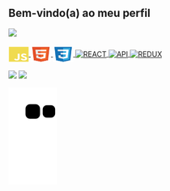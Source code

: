 ## Bem-vindo(a) ao meu perfil 
<div>
  <a href="https://github.com/eduardo")
    
  <img height="180em" src="https://github-readme-stats.vercel.app/api?username=AliniMaiaK&show_icons=true&theme=tokyonight&include_all_commits=true&count_private=true"/>
  <img height="180em" src="https://github-readme-stats.vercel.app/api/top-langs/?username=AliniMaiaK&layout=compact&langs_count=6&theme=tokyonight"/>
</div>
<div style="display: inline_block"><br>
  <img align="center" alt="Js" height="30" width="40" src="https://raw.githubusercontent.com/devicons/devicon/master/icons/javascript/javascript-plain.svg ">
  <img align="center" alt="HTML" height="30" width="40" src="https://raw.githubusercontent.com/devicons/devicon/master/icons/html5/html5-original.svg ">
  <img align="center" alt="CSS" height="30" width="40" src="https://raw.githubusercontent.com/devicons/devicon/master/icons/css3/css3-original.svg ">
  <img align="center" alt="REACT" height="30" width="40" src="https://cdn.jsdelivr.net/gh/devicons/devicon/icons/react/react-original.svg" >
  <img align="center" alt="API" height="30" width="40"src="https://cdn.jsdelivr.net/gh/devicons/devicon/icons/adonisjs/adonisjs-original.svg" >
  <img align="center" alt="REDUX" height="30" width="40"src="https://cdn.jsdelivr.net/gh/devicons/devicon/icons/redux/redux-original.svg" />
        
          
</div>
 
 <br>
 
 
<div>
  <a href = "mailto:alini.kmaia@gmail.com"><img src="https://img.shields.io/badge/-Gmail-%23333?style=for-the-badge&logo=gmail&logoColor=white" destino ="_blank"></a>
  <a href="https://www.linkedin.com/in/alinimaiafrontend/target="_blank"><img src="https://img.shields.io/badge/-LinkedIn-%230077B5?style=for-the-badge&logo=linkedin&logoColor=white" target="_blank"></a> 
 
  ![Animação de cobra](https://github.com/AliniMaiaK/AliniMaiaK/blob/output/github-contribution-grid-snake.svg)

</div>
